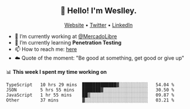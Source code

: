 <h2 align="center">👋 Hello! I'm Weslley.</h2>
<p align="center">
  <a href="http://weslleyneri.com.br">Website</a> •
  <a href="https://twitter.com/Weslley_Neri">Twitter</a> •
  <a href="https://www.linkedin.com/in/weslley-neri-3658908b">LinkedIn</a>
</p>


- 🔭 I’m currently working at [@MercadoLibre](https://github.com/mercadolibre)
- 🌱 I’m currently learning **Penetration Testing**
- 📫 How to reach me: [here](mailto:weslley39@gmail.com)
- ☁️ Quote of the moment: "Be good at something, get good or give up"

📊 **This week I spent my time working on**
<!--START_SECTION:waka-->

```text
TypeScript   10 hrs 29 mins  █████████████▓░░░░░░░░░░░   54.04 %
JSON         5 hrs 55 mins   ███████▓░░░░░░░░░░░░░░░░░   30.50 %
JavaScript   1 hr 55 mins    ██▒░░░░░░░░░░░░░░░░░░░░░░   09.87 %
Other        37 mins         ▓░░░░░░░░░░░░░░░░░░░░░░░░   03.21 %
```

<!--END_SECTION:waka-->

<!-- Inspired by https://github.com/gruselhaus/gruselhaus -->